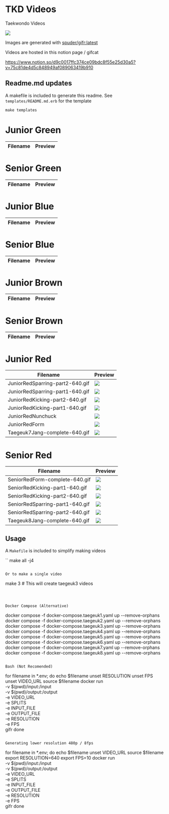 # TKD Videos

Taekwondo Videos

![](https://upload.wikimedia.org/wikipedia/commons/thumb/0/09/Flag_of_South_Korea.svg/1599px-Flag_of_South_Korea.svg.png)

Images are generated with [spuder/gifr:latest](https://github.com/spuder/gifr)


Videos are hosted in this notion page / gifcat

https://www.notion.so/d9c0017ffc374ce09bdc8f55e25d30a5?v=75c81de4d5c848949af089063419b910

## Readme.md updates

A makefile is included to generate this readme. See `templates/README.md.erb` for the template

```
make templates
````

# Junior Green

| Filename | Preview | 
|---|---|

# Senior Green

| Filename | Preview | 
|---|---|

# Junior Blue

| Filename | Preview | 
|---|---|

# Senior Blue

| Filename | Preview | 
|---|---|

# Junior Brown

| Filename | Preview | 
|---|---|

# Senior Brown

| Filename | Preview | 
|---|---|


# Junior Red

| Filename | Preview | 
|---|---|
| JuniorRedSparring-part2-640.gif | ![](https%3A%2F%2Fmedia.giphy.com%2Fmedia%2F0ZFJ24wFme03SMWDVy%2Fgiphy.gif)| 
| JuniorRedSparring-part1-640.gif | ![](https%3A%2F%2Fmedia.giphy.com%2Fmedia%2Fsb1oQUrB5NXQP0FJf2%2Fgiphy.gif)| 
| JuniorRedKicking-part2-640.gif | ![](https%3A%2F%2Fmedia.giphy.com%2Fmedia%2F7KSgR8N0GI3TUwbpYd%2Fgiphy.gif)| 
| JuniorRedKicking-part1-640.gif | ![](https%3A%2F%2Fmedia.giphy.com%2Fmedia%2F41PAO6zZ8QqyewezQx%2Fgiphy.gif)| 
| JuniorRedNunchuck | ![](https%3A%2F%2Fmedia.giphy.com%2Fmedia%2FVgWBfy0Me4zVeACoz1%2Fgiphy-downsized-large.gif)| 
| JuniorRedForm | ![](https%3A%2F%2Fmedia.giphy.com%2Fmedia%2F9o1d43XADKPJyBrXvX%2Fgiphy-downsized-large.gif)| 
| Taegeuk7Jang-complete-640.gif | ![](https%3A%2F%2Fmedia.giphy.com%2Fmedia%2FtJci3mxQ3RL6JUkBGq%2Fgiphy.gif)| 

# Senior Red

| Filename | Preview | 
|---|---|
| SeniorRedForm-complete-640.gif | ![](https%3A%2F%2Fmedia.giphy.com%2Fmedia%2FB5r3Yumgl83VJ6EGyS%2Fgiphy-downsized-large.gif)| 
| SeniorRedKicking-part1-640.gif | ![](https%3A%2F%2Fmedia.giphy.com%2Fmedia%2FKrxbSMg5924Q6HU3fV%2Fgiphy.gif)| 
| SeniorRedKicking-part2-640.gif | ![](https%3A%2F%2Fmedia.giphy.com%2Fmedia%2FCkj0woYpjv0uvgWC7a%2Fgiphy.gif)| 
| SeniorRedSparring-part1-640.gif | ![](https%3A%2F%2Fmedia.giphy.com%2Fmedia%2FIEW9UEg2qyeCumfMA7%2Fgiphy.gif)| 
| SeniorRedSparring-part2-640.gif | ![](https%3A%2F%2Fmedia.giphy.com%2Fmedia%2F5xTEBSWE1lcNy7B5M7%2Fgiphy.gif)| 
| Taegeuk8Jang-complete-640.gif | ![](https%3A%2F%2Fmedia.giphy.com%2Fmedia%2FeHZdU16068fBluCZj6%2Fgiphy.gif)| 



## Usage

A `Makefile` is included to simplify making videos

``
make all -j4
```

Or to make a single video

```
make 3 # This will create taegeuk3 videos
```



Docker Compose (Alternative)

```
docker compose -f docker-compose.taegeuk1.yaml up --remove-orphans
docker compose -f docker-compose.taegeuk2.yaml up --remove-orphans
docker compose -f docker-compose.taegeuk3.yaml up --remove-orphans
docker compose -f docker-compose.taegeuk4.yaml up --remove-orphans
docker compose -f docker-compose.taegeuk5.yaml up --remove-orphans
docker compose -f docker-compose.taegeuk6.yaml up --remove-orphans
docker compose -f docker-compose.taegeuk7.yaml up --remove-orphans
docker compose -f docker-compose.taegeuk8.yaml up --remove-orphans
```

Bash (Not Recomended)

```
for filename in *.env; do
    echo $filename
    unset RESOLUTION
    unset FPS
    unset VIDEO_URL
    source $filename
    docker run \
      -v $(pwd)/input:/input \
      -v $(pwd)/output:/output \
      -e VIDEO_URL \
      -e SPLITS \
      -e INPUT_FILE \
      -e OUTPUT_FILE \
      -e RESOLUTION \
      -e FPS \
      gifr
done
```

Generating lower resolution 480p / 8fps

```
for filename in *.env; do
    echo $filename
    unset VIDEO_URL
    source $filename
    export RESOLUTION=640
    export FPS=10
    docker run \
      -v $(pwd)/input:/input \
      -v $(pwd)/output:/output \
      -e VIDEO_URL \
      -e SPLITS \
      -e INPUT_FILE \
      -e OUTPUT_FILE \
      -e RESOLUTION \
      -e FPS \
      gifr
done
```